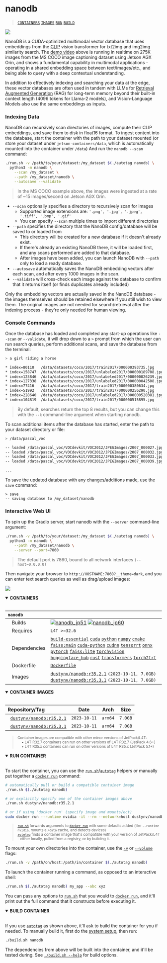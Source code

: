 # nanodb

> [`CONTAINERS`](#user-content-containers) [`IMAGES`](#user-content-images) [`RUN`](#user-content-run) [`BUILD`](#user-content-build)


<a href="https://youtu.be/ayqKpQNd1Jw"><img src="https://raw.githubusercontent.com/dusty-nv/jetson-containers/docs/docs/images/nanodb_horse.gif"></a>

NanoDB is a CUDA-optimized multimodal vector database that uses embeddings from the [CLIP](https://openai.com/research/clip) vision transformer for txt2img and img2img similarity search. The [demo video](https://youtu.be/ayqKpQNd1Jw) above is running in realtime on 275K images from the MS COCO image captioning dataset using Jetson AGX Orin, and shows a fundamental capability in multimodal applications - operating in a shared embedding space between text/images/etc., and being able to query with a deep contextual understanding. 

In addition to effectively indexing and searching your data at the edge, these vector databases are often used in tandem with LLMs for [Retrieval Augmented Generation](https://www.promptingguide.ai/techniques/rag) (RAG) for long-term memory beyond their built-in context length (4096 tokens for Llama-2 models), and Vision-Language Models also use the same embeddings as inputs. 

### Indexing Data

NanoDB can recursively scan directories of images, compute their CLIP embeddings, and save them to disk in float16 format.  To ingest content into the database, start the container with the path to your dataset mounted (or store your dataset under `jetson-containers/data`, which is automatically mounted into the container under `/data`)  And run the `nanodb --scan` command:

```bash
./run.sh -v /path/to/your/dataset:/my_dataset $(./autotag nanodb) \
  python3 -m nanodb \
    --scan /my_dataset \
    --path /my_dataset/nanodb \
    --autosave --validate 
```
> In the MS COCO example above, the images were ingested at a rate of ~15 images/second on Jetson AGX Orin.

* `--scan` optionally specifies a directory to recursively scan for images
  * Supported image extensions are:  `'.png', '.jpg', '.jpeg', '.tiff', '.bmp', '.gif'`
  * You can specify `--scan` multiple times to import different directories
* `--path` specifies the directory that the NanoDB config/database will be saved to or loaded from
  * This directory will be created for a new database if it doesn't already exist.
  * If there's already an existing NanoDB there, it will be loaded first, and any scans performed are added to that database.
  * After images have been added, you can launch NanoDB with `--path` only to load a ready database.
* `--autosave` automatically saves the NanoDB embedding vectors after each scan, and after every 1000 images in the scan.
* `--validate` will cross-check each image against the database to confirm that it returns itself (or finds duplicates already included)

Only the embedding vectors are actually saved in the NanoDB database - the images themselves should be retained elsewhere if you still wish to view them.  The original images are not needed for search/retrieval after the indexing process - they're only needed for human viewing.

### Console Commands

Once the database has loaded and completed any start-up operations like `--scan` or `--validate`, it will drop down to a `>` prompt from which the user can run search queries, perform additional scans, and save the database from the terminal:

```bash
> a girl riding a horse

* index=80110   /data/datasets/coco/2017/train2017/000000393735.jpg      similarity=0.29991915822029114
* index=158747  /data/datasets/coco/2017/unlabeled2017/000000189708.jpg  similarity=0.29254037141799927
* index=123846  /data/datasets/coco/2017/unlabeled2017/000000026239.jpg  similarity=0.292171448469162
* index=127338  /data/datasets/coco/2017/unlabeled2017/000000042508.jpg  similarity=0.29118549823760986
* index=77416   /data/datasets/coco/2017/train2017/000000380634.jpg      similarity=0.28964102268218994
* index=51992   /data/datasets/coco/2017/train2017/000000256290.jpg      similarity=0.28929752111434937
* index=228640  /data/datasets/coco/2017/unlabeled2017/000000520381.jpg  similarity=0.28642547130584717
* index=104819  /data/datasets/coco/2017/train2017/000000515895.jpg      similarity=0.285491943359375
```

> By default, searches return the top 8 results, but you can change this with the `--k` command-line argument when starting nanodb.

To scan additional items after the database has started, enter the path to your dataset directory or file:

```bash
> /data/pascal_voc

-- loaded /data/pascal_voc/VOCdevkit/VOC2012/JPEGImages/2007_000027.jpg in 4 ms
-- loaded /data/pascal_voc/VOCdevkit/VOC2012/JPEGImages/2007_000032.jpg in 2 ms
-- loaded /data/pascal_voc/VOCdevkit/VOC2012/JPEGImages/2007_000033.jpg in 3 ms
-- loaded /data/pascal_voc/VOCdevkit/VOC2012/JPEGImages/2007_000039.jpg in 3 ms

...
```

To save the updated database with any changes/additions made, use the `save` command:

```
> save
-- saving database to /my_dataset/nanodb
```

### Interactive Web UI

To spin up the Gradio server, start nanodb with the `--server` command-line argument:

```bash
./run.sh -v /path/to/your/dataset:/my_dataset $(./autotag nanodb) \
  python3 -m nanodb \
    --path /my_dataset/nanodb \
    --server --port=7860
```
> The default port is 7860, bound to all network interfaces `(--host=0.0.0.0)`

Then navigate your browser to `http://HOSTNAME:7860?__theme=dark`, and you can enter text search queries as well as drag/upload images:

<a href="https://youtu.be/ayqKpQNd1Jw"><img src="https://raw.githubusercontent.com/dusty-nv/jetson-containers/docs/docs/images/nanodb_tennis.jpg"></a>

<details open>
<summary><b><a id="containers">CONTAINERS</a></b></summary>
<br>

| **`nanodb`** | |
| :-- | :-- |
| &nbsp;&nbsp;&nbsp;Builds | [![`nanodb_jp51`](https://img.shields.io/github/actions/workflow/status/dusty-nv/jetson-containers/nanodb_jp51.yml?label=nanodb:jp51)](https://github.com/dusty-nv/jetson-containers/actions/workflows/nanodb_jp51.yml) [![`nanodb_jp60`](https://img.shields.io/github/actions/workflow/status/dusty-nv/jetson-containers/nanodb_jp60.yml?label=nanodb:jp60)](https://github.com/dusty-nv/jetson-containers/actions/workflows/nanodb_jp60.yml) |
| &nbsp;&nbsp;&nbsp;Requires | `L4T >=32.6` |
| &nbsp;&nbsp;&nbsp;Dependencies | [`build-essential`](/packages/build-essential) [`cuda`](/packages/cuda/cuda) [`python`](/packages/python) [`numpy`](/packages/numpy) [`cmake`](/packages/cmake/cmake_pip) [`faiss:main`](/packages/vectordb/faiss) [`cuda-python`](/packages/cuda/cuda-python) [`cudnn`](/packages/cuda/cudnn) [`tensorrt`](/packages/tensorrt) [`onnx`](/packages/onnx) [`pytorch`](/packages/pytorch) [`faiss:lite`](/packages/vectordb/faiss_lite) [`torchvision`](/packages/pytorch/torchvision) [`huggingface_hub`](/packages/llm/huggingface_hub) [`rust`](/packages/rust) [`transformers`](/packages/llm/transformers) [`torch2trt`](/packages/pytorch/torch2trt) |
| &nbsp;&nbsp;&nbsp;Dockerfile | [`Dockerfile`](Dockerfile) |
| &nbsp;&nbsp;&nbsp;Images | [`dustynv/nanodb:r35.2.1`](https://hub.docker.com/r/dustynv/nanodb/tags) `(2023-10-11, 7.0GB)`<br>[`dustynv/nanodb:r35.3.1`](https://hub.docker.com/r/dustynv/nanodb/tags) `(2023-10-11, 7.0GB)` |

</details>

<details open>
<summary><b><a id="images">CONTAINER IMAGES</a></b></summary>
<br>

| Repository/Tag | Date | Arch | Size |
| :-- | :--: | :--: | :--: |
| &nbsp;&nbsp;[`dustynv/nanodb:r35.2.1`](https://hub.docker.com/r/dustynv/nanodb/tags) | `2023-10-11` | `arm64` | `7.0GB` |
| &nbsp;&nbsp;[`dustynv/nanodb:r35.3.1`](https://hub.docker.com/r/dustynv/nanodb/tags) | `2023-10-11` | `arm64` | `7.0GB` |

> <sub>Container images are compatible with other minor versions of JetPack/L4T:</sub><br>
> <sub>&nbsp;&nbsp;&nbsp;&nbsp;• L4T R32.7 containers can run on other versions of L4T R32.7 (JetPack 4.6+)</sub><br>
> <sub>&nbsp;&nbsp;&nbsp;&nbsp;• L4T R35.x containers can run on other versions of L4T R35.x (JetPack 5.1+)</sub><br>
</details>

<details open>
<summary><b><a id="run">RUN CONTAINER</a></b></summary>
<br>

To start the container, you can use the [`run.sh`](/docs/run.md)/[`autotag`](/docs/run.md#autotag) helpers or manually put together a [`docker run`](https://docs.docker.com/engine/reference/commandline/run/) command:
```bash
# automatically pull or build a compatible container image
./run.sh $(./autotag nanodb)

# or explicitly specify one of the container images above
./run.sh dustynv/nanodb:r35.2.1

# or if using 'docker run' (specify image and mounts/ect)
sudo docker run --runtime nvidia -it --rm --network=host dustynv/nanodb:r35.2.1
```
> <sup>[`run.sh`](/docs/run.md) forwards arguments to [`docker run`](https://docs.docker.com/engine/reference/commandline/run/) with some defaults added (like `--runtime nvidia`, mounts a `/data` cache, and detects devices)</sup><br>
> <sup>[`autotag`](/docs/run.md#autotag) finds a container image that's compatible with your version of JetPack/L4T - either locally, pulled from a registry, or by building it.</sup>

To mount your own directories into the container, use the [`-v`](https://docs.docker.com/engine/reference/commandline/run/#volume) or [`--volume`](https://docs.docker.com/engine/reference/commandline/run/#volume) flags:
```bash
./run.sh -v /path/on/host:/path/in/container $(./autotag nanodb)
```
To launch the container running a command, as opposed to an interactive shell:
```bash
./run.sh $(./autotag nanodb) my_app --abc xyz
```
You can pass any options to [`run.sh`](/docs/run.md) that you would to [`docker run`](https://docs.docker.com/engine/reference/commandline/run/), and it'll print out the full command that it constructs before executing it.
</details>
<details open>
<summary><b><a id="build">BUILD CONTAINER</b></summary>
<br>

If you use [`autotag`](/docs/run.md#autotag) as shown above, it'll ask to build the container for you if needed.  To manually build it, first do the [system setup](/docs/setup.md), then run:
```bash
./build.sh nanodb
```
The dependencies from above will be built into the container, and it'll be tested during.  See [`./build.sh --help`](/jetson_containers/build.py) for build options.
</details>
